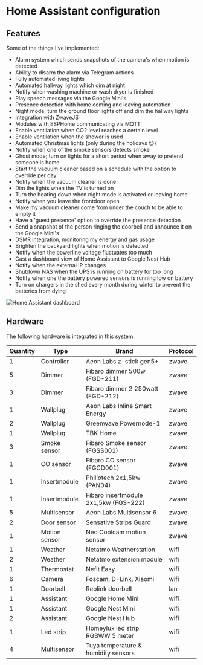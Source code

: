 Home Assistant configuration
============================

Features
--------
Some of the things I've implemented:

* Alarm system which sends snapshots of the camera's when motion is detected
* Ability to disarm the alarm via Telegram actions
* Fully automated living lights
* Automated hallway lights which dim at night
* Notify when washing machine or wash dryer is finished
* Play speech messages via the Google Mini's
* Presence detection with home coming and leaving automation
* Night mode; turn the ground floor lights off and dim the hallway lights
* Integration with ZwaveJS
* Modules with ESPHome communicating via MQTT
* Enable ventilation when CO2 level reaches a certain level
* Enable ventilation when the shower is used
* Automated Christmas lights (only during the holidays 😉)
* Notify when one of the smoke sensors detects smoke
* Ghost mode; turn on lights for a short period when away to pretend someone is home
* Start the vacuum cleaner based on a schedule with the option to override per day
* Notify when the vacuum cleaner is done
* Dim the lights when the TV is turned on
* Turn the heating down when night mode is activated or leaving home
* Notify when you leave the frontdoor open
* Make my vacuum cleaner come from under the couch to be able to empty it
* Have a 'guest presence' option to override the presence detection
* Send a snapshot of the person ringing the doorbell and announce it on the Google Mini's
* DSMR integration, monitoring my energy and gas usage
* Brighten the backyard lights when motion is detected
* Notify when the powerline voltage fluctuates too much
* Cast a dashboard view of Home Assistant to Google Nest Hub
* Notify when the external IP changes
* Shutdown NAS when the UPS is running on battery for too long
* Notify when one the battery powered sensors is running low on battery
* Turn on chargers in the shed every month during winter to prevent the batteries from dying

![Home Assistant dashboard](https://timdepater.com/projects/home-assistant-1.png "Home Assistant dashboard")

Hardware
--------

The following hardware is integrated in this system.

| Quantity | Type          | Brand                                 | Protocol |
| -------- | ------------- | ------------------------------------- | -------- |
| 1        | Controller    | Aeon Labs z-stick gen5+               | zwave    |
| 5        | Dimmer        | Fibaro dimmer 500w (FGD-211)          | zwave    |
| 3        | Dimmer        | Fibaro dimmer 2 250watt (FGD-212)     | zwave    |
| 1        | Wallplug      | Aeon Labs Inline Smart Energy         | zwave    |
| 2        | Wallplug      | Greenwave Powernode-1                 | zwave    |
| 1        | Wallplug      | TBK Home                              | zwave    |
| 3        | Smoke sensor  | Fibaro Smoke sensor (FGSS001)         | zwave    |
| 1        | CO sensor     | Fibaro CO sensor (FGCD001)            | zwave    |
| 1        | Insertmodule  | Philiotech 2x1,5kw (PAN04)            | zwave    |
| 1        | Insertmodule  | Fibaro insertmodule 2x1,5kw (FGS-222) | zwave    |
| 5        | Multisensor   | Aeon Labs Multisensor 6               | zwave    |
| 2        | Door sensor   | Sensative Strips Guard                | zwave    |
| 1        | Motion sensor | Neo Coolcam motion sensor             | zwave    |
| 1        | Weather       | Netatmo Weatherstation                | wifi     |
| 2        | Weather       | Netatmo extension module              | wifi     |
| 1        | Thermostat    | Nefit Easy                            | wifi     |
| 6        | Camera        | Foscam, D-Link, Xiaomi                | wifi     |
| 1        | Doorbell      | Reolink doorbell                      | lan      |
| 1        | Assistant     | Google Home Mini                      | wifi     |
| 1        | Assistant     | Google Nest Mini                      | wifi     |
| 2        | Assistant     | Google Nest Hub                       | wifi     |
| 1        | Led strip     | Homeylux led strip RGBWW 5 meter      | wifi     |
| 4        | Multisensor   | Tuya temperature & humidity sensors   | wifi     |
